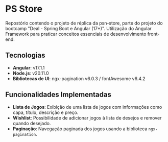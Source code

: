 # PS Store

Repostório contendo o projeto de réplica da psn-store, parte do projeto do bootcamp "Deal - Spring Boot e Angular (17+)". Utilização do Angular Framework para praticar conceitos essenciais de desenvolvimento front-end. 

## Tecnologias

- **Angular**: v17.1.1
- **Node.js**: v20.11.0
- **Bibliotecas de UI**: ngx-pagination v6.0.3 / fontAwesome v6.4.2

## Funcionalidades Implementadas

- **Lista de Jogos**: Exibição de uma lista de jogos com informações como capa, título, descrição e preço.
- **Wishlist**: Possibilidade de adicionar jogos à lista de desejos e remover quando desejado.
- **Paginação**: Navegação paginada dos jogos usando a biblioteca `ngx-pagination`.
